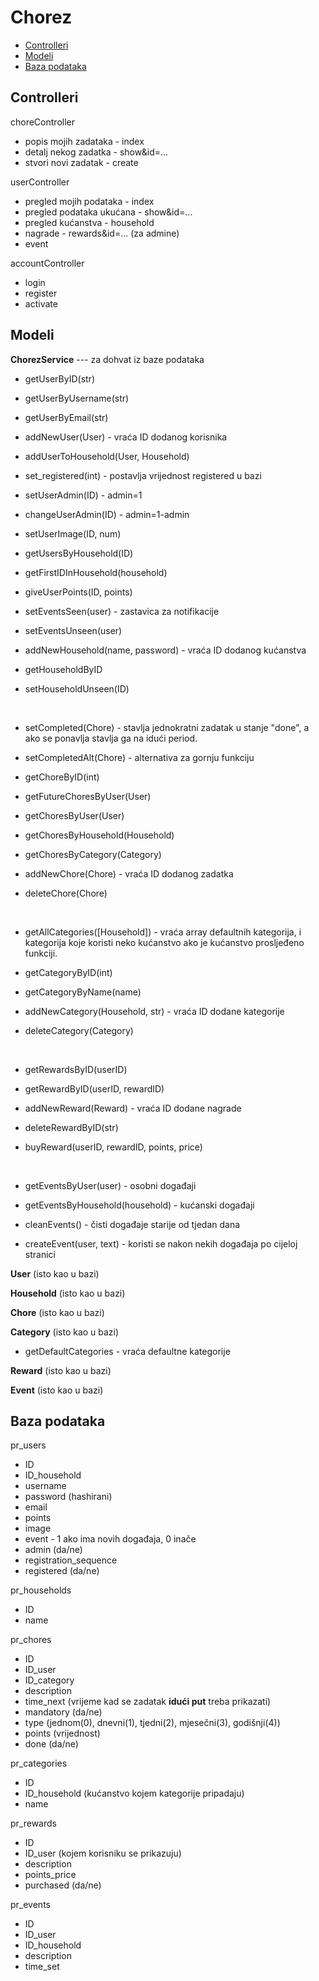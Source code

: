 # Chorez
* [Controlleri](#Controlleri)
* [Modeli](#Modeli)
* [Baza podataka](#Baza)

## Controlleri <a name="Controlleri"></a>
choreController
* popis mojih zadataka - index
* detalj nekog zadatka - show&id=...
* stvori novi zadatak - create

userController
* pregled mojih podataka - index
* pregled podataka ukućana - show&id=...
* pregled kućanstva - household
* nagrade - rewards&id=... (za admine)
* event

accountController
* login
* register
* activate

## Modeli <a name="Modeli"></a>
**ChorezService** --- za dohvat iz baze podataka
* getUserByID(str)

* getUserByUsername(str)
* getUserByEmail(str)
* addNewUser(User) - vraća ID dodanog korisnika
* addUserToHousehold(User, Household)
* set_registered(int) - postavlja vrijednost registered u bazi
* setUserAdmin(ID) - admin=1
* changeUserAdmin(ID) - admin=1-admin
* setUserImage(ID, num)
* getUsersByHousehold(ID)
* getFirstIDInHousehold(household)
* giveUserPoints(ID, points)
* setEventsSeen(user) - zastavica za notifikacije
* setEventsUnseen(user)
* addNewHousehold(name, password) - vraća ID dodanog kućanstva
* getHouseholdByID
* setHouseholdUnseen(ID)
<br>

* setCompleted(Chore) - stavlja jednokratni zadatak u stanje "done", a ako se ponavlja stavlja ga na idući period.

* setCompletedAlt(Chore) - alternativa za gornju funkciju
* getChoreByID(int)
* getFutureChoresByUser(User)
* getChoresByUser(User)
* getChoresByHousehold(Household)
* getChoresByCategory(Category)
* addNewChore(Chore) - vraća ID dodanog zadatka
* deleteChore(Chore)
<br>

* getAllCategories([Household]) - vraća array defaultnih kategorija, i kategorija koje koristi neko kućanstvo ako je kućanstvo prosljeđeno funkciji.

* getCategoryByID(int)
* getCategoryByName(name)
* addNewCategory(Household, str) - vraća ID dodane kategorije
* deleteCategory(Category)
<br>

* getRewardsByID(userID) 

* getRewardByID(userID, rewardID)
* addNewReward(Reward) - vraća ID dodane nagrade
* deleteRewardByID(str)
* buyReward(userID, rewardID, points, price)
<br>

* getEventsByUser(user) - osobni događaji

* getEventsByHousehold(household) - kućanski događaji
* cleanEvents() - čisti događaje starije od tjedan dana
* createEvent(user, text) - koristi se nakon nekih događaja po cijeloj stranici

**User** (isto kao u bazi)

**Household** (isto kao u bazi)

**Chore** (isto kao u bazi)

**Category** (isto kao u bazi)
* getDefaultCategories - vraća defaultne kategorije

**Reward** (isto kao u bazi)

**Event** (isto kao u bazi)

## Baza podataka <a name="Baza"></a>

pr_users
* ID
* ID_household
* username
* password (hashirani)
* email
* points
* image
* event - 1 ako ima novih događaja, 0 inače
* admin (da/ne)
* registration_sequence
* registered (da/ne)

pr_households
* ID
* name

pr_chores
* ID
* ID_user
* ID_category
* description
* time_next (vrijeme kad se zadatak **idući put** treba prikazati)
* mandatory (da/ne)
* type (jednom(0), dnevni(1), tjedni(2), mjesečni(3), godišnji(4))
* points (vrijednost)
* done (da/ne)

pr_categories
* ID
* ID_household (kućanstvo kojem kategorije pripadaju)
* name

pr_rewards
* ID
* ID_user (kojem korisniku se prikazuju)
* description
* points_price
* purchased (da/ne)

pr_events
* ID
* ID_user
* ID_household
* description
* time_set
